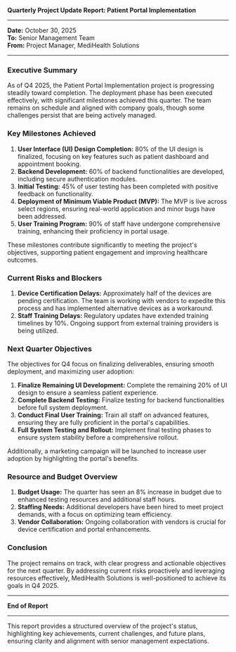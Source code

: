 

**Quarterly Project Update Report: Patient Portal Implementation**

---

**Date:** October 30, 2025  
**To:** Senior Management Team  
**From:** Project Manager, MediHealth Solutions  

---

### Executive Summary

As of Q4 2025, the Patient Portal Implementation project is progressing steadily toward completion. The deployment phase has been executed effectively, with significant milestones achieved this quarter. The team remains on schedule and aligned with company goals, though some challenges persist that are being actively managed.

### Key Milestones Achieved

1. **User Interface (UI) Design Completion:** 80% of the UI design is finalized, focusing on key features such as patient dashboard and appointment booking.
2. **Backend Development:** 60% of backend functionalities are developed, including secure authentication modules.
3. **Initial Testing:** 45% of user testing has been completed with positive feedback on functionality.
4. **Deployment of Minimum Viable Product (MVP):** The MVP is live across select regions, ensuring real-world application and minor bugs have been addressed.
5. **User Training Program:** 90% of staff have undergone comprehensive training, enhancing their proficiency in portal usage.

These milestones contribute significantly to meeting the project's objectives, supporting patient engagement and improving healthcare outcomes.

### Current Risks and Blockers

1. **Device Certification Delays:** Approximately half of the devices are pending certification. The team is working with vendors to expedite this process and has implemented alternative devices as a workaround.
2. **Staff Training Delays:** Regulatory updates have extended training timelines by 10%. Ongoing support from external training providers is being utilized.

### Next Quarter Objectives

The objectives for Q4 focus on finalizing deliverables, ensuring smooth deployment, and maximizing user adoption:

1. **Finalize Remaining UI Development:** Complete the remaining 20% of UI design to ensure a seamless patient experience.
2. **Complete Backend Testing:** Finalize testing for backend functionalities before full system deployment.
3. **Conduct Final User Training:** Train all staff on advanced features, ensuring they are fully proficient in the portal's capabilities.
4. **Full System Testing and Rollout:** Implement final testing phases to ensure system stability before a comprehensive rollout.

Additionally, a marketing campaign will be launched to increase user adoption by highlighting the portal's benefits.

### Resource and Budget Overview

1. **Budget Usage:** The quarter has seen an 8% increase in budget due to enhanced testing resources and additional staff hours.
2. **Staffing Needs:** Additional developers have been hired to meet project demands, with a focus on optimizing team efficiency.
3. **Vendor Collaboration:** Ongoing collaboration with vendors is crucial for device certification and portal enhancements.

### Conclusion

The project remains on track, with clear progress and actionable objectives for the next quarter. By addressing current risks proactively and leveraging resources effectively, MediHealth Solutions is well-positioned to achieve its goals in Q4 2025.

---

**End of Report**

--- 

This report provides a structured overview of the project's status, highlighting key achievements, current challenges, and future plans, ensuring clarity and alignment with senior management expectations.